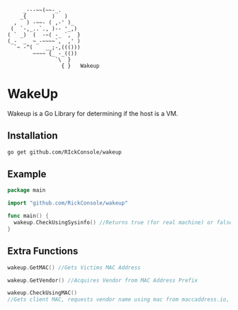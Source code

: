 ```
     _---~~(~~-_.
    _{        )   )
  ,   ) -~~- ( ,-' )_
 (  `-,_..`., )-- '_,)
( ` _)  (  -~( -_ `,  }
(_-  _  ~_-~~~~`,  ,' )
  `~ -^(    __;-,((()))
        ~~~~ {_ -_(())
               `\  }
                 { }   Wakeup
```   
# WakeUp

Wakeup is a Go Library for determining if the host is a VM. 

## Installation

```bash
go get github.com/RIckConsole/wakeup
```

## Example

```go
package main

import "github.com/RickConsole/wakeup"

func main() {
  wakeup.CheckUsingSysinfo() //Returns true (for real machine) or false (for VM)
}
```

## Extra Functions

```go
wakeup.GetMAC() //Gets Victims MAC Address
```
```go
wakeup.GetVendor() //Acquires Vendor from MAC Address Prefix
```
```go
wakeup.CheckUsingMAC() 
//Gets client MAC, requests vendor name using mac from maccaddress.io, if its a vm vendor, will return false
```
